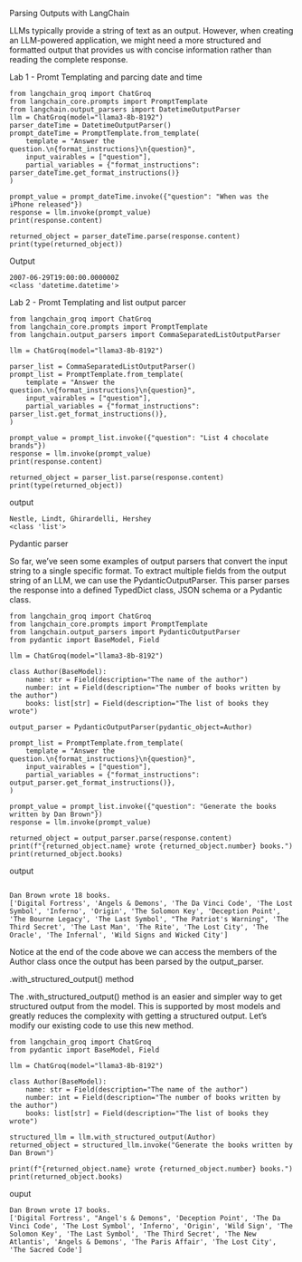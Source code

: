 Parsing Outputs with LangChain

LLMs typically provide a string of text as an output. However, when creating an LLM-powered application, we might need a more structured and formatted output that provides us with concise information rather than reading the complete response.



Lab 1 - Promt Templating and parcing date and time 


```
from langchain_groq import ChatGroq
from langchain_core.prompts import PromptTemplate
from langchain.output_parsers import DatetimeOutputParser
llm = ChatGroq(model="llama3-8b-8192")
parser_dateTime = DatetimeOutputParser()
prompt_dateTime = PromptTemplate.from_template(
    template = "Answer the question.\n{format_instructions}\n{question}",
    input_vairables = ["question"],
    partial_variables = {"format_instructions": parser_dateTime.get_format_instructions()}
)

prompt_value = prompt_dateTime.invoke({"question": "When was the iPhone released"})
response = llm.invoke(prompt_value)
print(response.content)

returned_object = parser_dateTime.parse(response.content)
print(type(returned_object))

```
Output

```
2007-06-29T19:00:00.000000Z
<class 'datetime.datetime'>
```

Lab 2 - Promt Templating and list output parcer 


```
from langchain_groq import ChatGroq
from langchain_core.prompts import PromptTemplate
from langchain.output_parsers import CommaSeparatedListOutputParser

llm = ChatGroq(model="llama3-8b-8192")

parser_list = CommaSeparatedListOutputParser()
prompt_list = PromptTemplate.from_template(
    template = "Answer the question.\n{format_instructions}\n{question}",
    input_vairables = ["question"],
    partial_variables = {"format_instructions": parser_list.get_format_instructions()},
)

prompt_value = prompt_list.invoke({"question": "List 4 chocolate brands"})
response = llm.invoke(prompt_value)
print(response.content)

returned_object = parser_list.parse(response.content)
print(type(returned_object))

```
output 

```
Nestle, Lindt, Ghirardelli, Hershey
<class 'list'>
```

Pydantic parser


So far, we’ve seen some examples of output parsers that convert the input string to a single specific format. To extract multiple fields from the output string of an LLM, we can use the PydanticOutputParser. This parser parses the response into a defined TypedDict class, JSON schema or a Pydantic class.


```
from langchain_groq import ChatGroq
from langchain_core.prompts import PromptTemplate
from langchain.output_parsers import PydanticOutputParser
from pydantic import BaseModel, Field

llm = ChatGroq(model="llama3-8b-8192")

class Author(BaseModel):
    name: str = Field(description="The name of the author")
    number: int = Field(description="The number of books written by the author")
    books: list[str] = Field(description="The list of books they wrote")

output_parser = PydanticOutputParser(pydantic_object=Author)

prompt_list = PromptTemplate.from_template(
    template = "Answer the question.\n{format_instructions}\n{question}",
    input_vairables = ["question"],
    partial_variables = {"format_instructions": output_parser.get_format_instructions()},
)

prompt_value = prompt_list.invoke({"question": "Generate the books written by Dan Brown"})
response = llm.invoke(prompt_value)

returned_object = output_parser.parse(response.content)
print(f"{returned_object.name} wrote {returned_object.number} books.")
print(returned_object.books)

```
output 

```

Dan Brown wrote 18 books.
['Digital Fortress', 'Angels & Demons', 'The Da Vinci Code', 'The Lost Symbol', 'Inferno', 'Origin', 'The Solomon Key', 'Deception Point', 'The Bourne Legacy', 'The Last Symbol', "The Patriot's Warning", 'The Third Secret', 'The Last Man', 'The Rite', 'The Lost City', 'The Oracle', 'The Infernal', 'Wild Signs and Wicked City']
```

Notice at the end of the code above we can access the members of the Author class once the output has been parsed by the output_parser.

.with_structured_output() method

The .with_structured_output() method is an easier and simpler way to get structured output from the model. This is supported by most models and greatly reduces the complexity with getting a structured output. Let’s modify our existing code to use this new method.


```
from langchain_groq import ChatGroq
from pydantic import BaseModel, Field

llm = ChatGroq(model="llama3-8b-8192")

class Author(BaseModel):
    name: str = Field(description="The name of the author")
    number: int = Field(description="The number of books written by the author")
    books: list[str] = Field(description="The list of books they wrote")

structured_llm = llm.with_structured_output(Author)
returned_object = structured_llm.invoke("Generate the books written by Dan Brown")

print(f"{returned_object.name} wrote {returned_object.number} books.")
print(returned_object.books)

```

ouput 

```
Dan Brown wrote 17 books.
['Digital Fortress', "Angel's & Demons", 'Deception Point', 'The Da Vinci Code', 'The Lost Symbol', 'Inferno', 'Origin', 'Wild Sign', 'The Solomon Key', 'The Last Symbol', 'The Third Secret', 'The New Atlantis', 'Angels & Demons', 'The Paris Affair', 'The Lost City', 'The Sacred Code']

```

